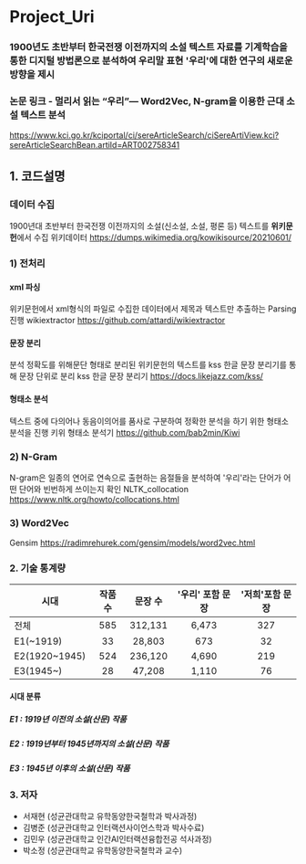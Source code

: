 # Project_Uri
### 1900년도 초반부터 한국전쟁 이전까지의 소설 텍스트 자료를 기계학습을 통한 디지털 방법론으로 분석하여 우리말 표현 '우리'에 대한 연구의 새로운 방향을 제시

### 논문 링크 - 멀리서 읽는 “우리”― Word2Vec, N-gram을 이용한 근대 소설 텍스트 분석
https://www.kci.go.kr/kciportal/ci/sereArticleSearch/ciSereArtiView.kci?sereArticleSearchBean.artiId=ART002758341

## 1. 코드설명
### 데이터 수집
1900년대 초반부터 한국전쟁 이전까지의 소설(신소설, 소설, 평론 등) 텍스트를 **위키문헌**에서 수집
위키데이터 https://dumps.wikimedia.org/kowikisource/20210601/

### 1) 전처리
#### xml 파싱
위키문헌에서 xml형식의 파일로 수집한 데이터에서 제목과 텍스트만 추출하는 Parsing 진행
wikiextractor https://github.com/attardi/wikiextractor
#### 문장 분리
분석 정확도를 위해문단 형태로 분리된 위키문헌의 텍스트를 kss 한글 문장 분리기를 통해 문장 단위로 분리
kss 한글 문장 분리기 https://docs.likejazz.com/kss/
#### 형태소 분석
텍스트 중에 다의어나 동음이의어를 품사로 구분하여 정확한 분석을 하기 위한 형태소 분석을 진행
키위 형태소 분석기  https://github.com/bab2min/Kiwi


### 2) N-Gram
N-gram은 일종의 연어로 연속으로 출현하는 음절들을 분석하여 '우리'라는 단어가 어떤 단어와 빈번하게 쓰이는지 확인
NLTK_collocation https://www.nltk.org/howto/collocations.html

### 3) Word2Vec

Gensim https://radimrehurek.com/gensim/models/word2vec.html

### 2. 기술 통계량

|시대|작품 수|문장 수|'우리' 포함 문장|'저희'포함 문장|
|---|:---:|:---:|:---:|:---:|
|전체|585|312,131|6,473|327|
|E1(~1919)|33|28,803|673|32|
|E2(1920~1945)|524|236,120|4,690|219|
|E3(1945~)|28|47,208|1,110|76|

#### 시대 분류
##### E1 : 1919년 이전의 소설(산문) 작품
##### E2 : 1919년부터 1945년까지의 소설(산문) 작품
##### E3 : 1945년 이후의 소설(산문) 작품

### 3. 저자

- 서재현 (성균관대학교 유학동양한국철학과 박사과정)
- 김병준 (성균관대학교 인터랙션사이언스학과 박사수료)
- 김민우 (성균관대학교 인간AI인터랙션융합전공 석사과정)
- 박소정 (성균관대학교 유학동양한국철학과 교수)
